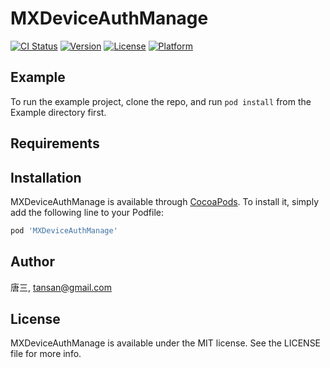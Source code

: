 # MXDeviceAuthManage

[![CI Status](https://img.shields.io/travis/唐三/MXDeviceAuthManage.svg?style=flat)](https://travis-ci.org/唐三/MXDeviceAuthManage)
[![Version](https://img.shields.io/cocoapods/v/MXDeviceAuthManage.svg?style=flat)](https://cocoapods.org/pods/MXDeviceAuthManage)
[![License](https://img.shields.io/cocoapods/l/MXDeviceAuthManage.svg?style=flat)](https://cocoapods.org/pods/MXDeviceAuthManage)
[![Platform](https://img.shields.io/cocoapods/p/MXDeviceAuthManage.svg?style=flat)](https://cocoapods.org/pods/MXDeviceAuthManage)

## Example

To run the example project, clone the repo, and run `pod install` from the Example directory first.

## Requirements

## Installation

MXDeviceAuthManage is available through [CocoaPods](https://cocoapods.org). To install
it, simply add the following line to your Podfile:

```ruby
pod 'MXDeviceAuthManage'
```

## Author

唐三, tansan@gmail.com

## License

MXDeviceAuthManage is available under the MIT license. See the LICENSE file for more info.
